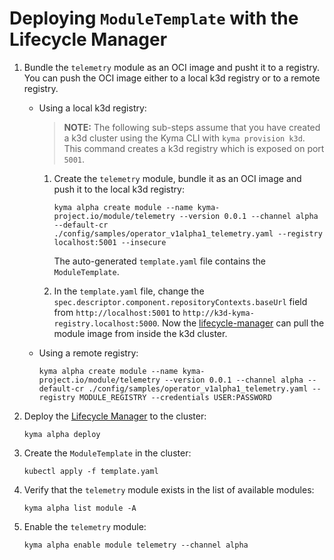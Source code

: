 # Deploying `ModuleTemplate` with the Lifecycle Manager


1. Bundle the `telemetry` module as an OCI image and pusht it to a registry. You can push the OCI image either to a local k3d registry or to a remote registry.
    
    *   Using a local k3d registry:
        
        > **NOTE:** The following sub-steps assume that you have created a k3d cluster using the Kyma CLI with `kyma provision k3d`. This command creates a k3d registry which is exposed on port `5001`.
        
        1. Create the `telemetry` module, bundle it as an OCI image and push it to the local k3d registry:
            ```shell
            kyma alpha create module --name kyma-project.io/module/telemetry --version 0.0.1 --channel alpha --default-cr ./config/samples/operator_v1alpha1_telemetry.yaml --registry localhost:5001 --insecure
            ```
            The auto-generated `template.yaml` file contains the `ModuleTemplate`.

        2. In the `template.yaml` file, change the `spec.descriptor.component.repositoryContexts.baseUrl` field from `http://localhost:5001` to `http://k3d-kyma-registry.localhost:5000`. Now the [lifecycle-manager](https://github.com/kyma-project/lifecycle-manager/tree/main) can pull the module image from inside the k3d cluster.

    *   Using a remote registry:
        
        ```shell
        kyma alpha create module --name kyma-project.io/module/telemetry --version 0.0.1 --channel alpha --default-cr ./config/samples/operator_v1alpha1_telemetry.yaml --registry MODULE_REGISTRY --credentials USER:PASSWORD
        ``` 
          

2. Deploy the [Lifecycle Manager](https://github.com/kyma-project/lifecycle-manager/tree/main) to the cluster:

    ```shell
    kyma alpha deploy
    ```

3. Create the `ModuleTemplate` in the cluster:

    ```shell
    kubectl apply -f template.yaml
    ```

4. Verify that the `telemetry` module exists in the list of available modules:

    ```shell
    kyma alpha list module -A
    ```

5. Enable the `telemetry` module:

    ```shell
    kyma alpha enable module telemetry --channel alpha
    ```
